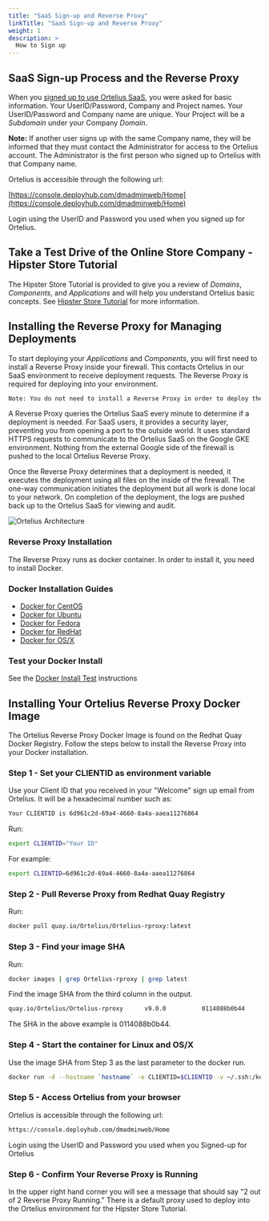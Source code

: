 ```yaml
---
title: "SaaS Sign-up and Reverse Proxy"
linkTitle: "SaaS Sign-up and Reverse Proxy"
weight: 1
description: >
  How to Sign up
---
```

## SaaS Sign-up Process and the Reverse Proxy

When you [signed up to use Ortelius SaaS](https://www.deployhub.com/register-for-team/), you were asked for basic information. Your UserID/Password, Company and Project names. Your UserID/Password and Company name are unique.  Your Project will be a _Subdomain_ under your Company _Domain_.

**Note:**  If another user signs up with the same Company name, they will be informed that they must contact the Administrator for access to the Ortelius account. The Administrator is the first person who signed up to Ortelius with that Company name.

 Ortelius is accessible through the following url:

[https://console.deployhub.com/dmadminweb/Home](https://console.deployhub.com/dmadminweb/Home)

Login using the UserID and Password you used when you signed up for Ortelius.

## Take a Test Drive of the Online Store Company -  Hipster Store Tutorial

The Hipster Store Tutorial is provided to give you a review of _Domains_, _Components_, and _Applications_ and will help you understand Ortelius basic concepts. See [Hipster Store Tutorial](/userguide/introduction/0-hipster-store-tutorial/) for more information.

## Installing the Reverse Proxy for Managing Deployments

To start deploying your _Applications_ and _Components_, you will first need to install a Reverse Proxy inside your firewall. This contacts Ortelius in our SaaS environment to receive deployment requests.  The Reverse Proxy is required for deploying into your environment.

~~~bash
Note: You do not need to install a Reverse Proxy in order to deploy the Hipster Store Application in the Hipster Store Tutorial. This deployment is done in the Ortelius Google Cloud environment.
~~~

A Reverse Proxy queries the Ortelius SaaS every minute to determine if a deployment is needed. For SaaS users, it provides a security layer, preventing you from opening a port to the outside world. It uses standard HTTPS requests to communicate to the Ortelius SaaS on the Google GKE environment. Nothing from the external Google side of the firewall is pushed to the local Ortelius Reverse Proxy.

Once the Reverse Proxy determines that a deployment is needed, it executes the deployment using all files on the inside of the firewall. The one-way communication initiates the deployment but all work is done local to your network. On completion of the deployment, the logs are pushed back up to the Ortelius SaaS for viewing and audit.

![Ortelius Architecture](/userguide/images/ReverseProxy.png)

### Reverse Proxy Installation

The Reverse Proxy runs as docker container. In order to install it, you need to install Docker.

### Docker Installation Guides

- [Docker for CentOS](https://docs.docker.com/engine/install/centos/)
- [Docker for Ubuntu](https://docs.docker.com/engine/install/ubuntu/)
- [Docker for Fedora](https://docs.docker.com/engine/install/fedora/)
- [Docker for RedHat](https://access.redhat.com/documentation/en-us/red_hat_enterprise_linux_atomic_host/7/html-single/getting_started_with_containers/index)
- [Docker for OS/X](https://docs.docker.com/docker-for-mac/install/)

### Test your Docker Install

See the [Docker Install Test](https://docs.docker.com/get-started/#test-docker-version) instructions

## Installing Your Ortelius Reverse Proxy Docker Image

The Ortelius Reverse Proxy Docker Image is found on the Redhat Quay Docker Registry. Follow the steps below to install the Reverse Proxy into your Docker installation.

### Step 1 - Set your CLIENTID as environment variable

Use your Client ID that you received in your "Welcome" sign up email from Ortelius. It will be a hexadecimal number such as:

~~~bash
Your CLIENTID is 6d961c2d-69a4-4660-8a4a-aaea11276864
~~~

Run:

~~~bash
export CLIENTID="Your ID"
~~~

For example:

~~~bash
export CLIENTID=6d961c2d-69a4-4660-8a4a-aaea11276864
~~~

### Step 2 - Pull Reverse Proxy from Redhat Quay Registry

Run:

~~~bash
docker pull quay.io/Ortelius/Ortelius-rproxy:latest
~~~

### Step 3 - Find your image SHA

Run:

~~~bash
docker images | grep Ortelius-rproxy | grep latest
~~~

Find the image SHA from the third column in the output.

~~~bash
quay.io/Ortelius/Ortelius-rproxy      v9.0.0          0114088b0b44        6 days ago          3.32GB
~~~

The SHA in the above example is 0114088b0b44.

### Step 4 - Start the container for Linux and OS/X

Use the image SHA from Step 3 as the last parameter to the docker run.

```bash
docker run -d --hostname `hostname` -e CLIENTID=$CLIENTID -v ~/.ssh:/keys:Z 0114088b0b44
```

### Step 5 - Access Ortelius from your browser

 Ortelius is accessible through the following url:

~~~bash
https://console.deployhub.com/dmadminweb/Home
~~~

Login using the UserID and Password you used when you Signed-up for Ortelius

### Step 6 - Confirm Your Reverse Proxy is Running

In the upper right hand corner you will see a message that should say "2 out of 2 Reverse Proxy Running."  There is a default proxy used to deploy into the Ortelius environment for the Hipster Store Tutorial.
